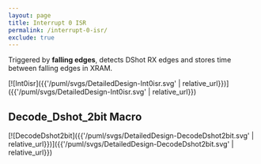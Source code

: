 ```yaml
---
layout: page
title: Interrupt 0 ISR
permalink: /interrupt-0-isr/
exclude: true
---
```


Triggered by **falling edges**, detects DShot RX edges and stores time between falling edges in XRAM.

[![Int0isr]({{'/puml/svgs/DetailedDesign-Int0isr.svg' | relative_url}})]({{'/puml/svgs/DetailedDesign-Int0isr.svg' | relative_url}})

## Decode_Dshot_2bit Macro
[![DecodeDshot2bit]({{'/puml/svgs/DetailedDesign-DecodeDshot2bit.svg' | relative_url}})]({{'/puml/svgs/DetailedDesign-DecodeDshot2bit.svg' | relative_url}})
